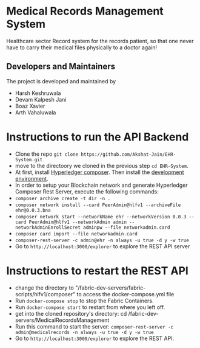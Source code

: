 # Medical Records Management System

Healthcare sector Record system for the records patient, so that one never have to carry their medical files physically to a doctor again!

## Developers and Maintainers
The project is developed and maintained by
- Harsh Keshruwala
- Devam Kalpesh Jani
- Boaz Xavier
- Arth Vahaluwala

# Instructions to run the API Backend
- Clone the repo `git clone https://github.com/Akshat-Jain/EHR-System.git`
- move to the directoory we cloned in the previous step `cd EHR-System`.
- At first, install [Hyperledger composer](https://hyperledger.github.io/composer/latest/installing/installing-prereqs.html). Then install the [development environment](https://hyperledger.github.io/composer/latest/installing/development-tools.html).
- In order to setup your Blockchain network and generate Hyperledger Composer Rest Server, execute the following commands:
- `composer archive create -t dir -n .`
- `composer network install --card PeerAdmin@hlfv1 --archiveFile ehr@0.0.3.bna`
- `composer network start --networkName ehr --networkVersion 0.0.3 --card PeerAdmin@hlfv1 --networkAdmin admin --networkAdminEnrollSecret adminpw --file networkadmin.card`
- `composer card import --file networkadmin.card` 
- `composer-rest-server -c admin@ehr -n always -u true -d y -w true`
- Go to `http://localhost:3000/explorer` to explore the REST API server


# Instructions to restart the REST API
- change the directory to "/fabric-dev-servers/fabric-scripts/hlfv1/composer" to access the docker-compose.yml file
- Run `docker-compose stop` to stop the Fabric Containers.
- Run `docker-compose start` to restart from where you left off.
- get into the cloned repository's directory: cd /fabric-dev-servers/MedicalRecordsManagement
- Run this command to start the server: `composer-rest-server -c admin@medicalrecords -n always -u true -d y -w true`
- Go to `http://localhost:3000/explorer` to explore the REST API.
